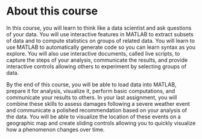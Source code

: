 # About this course

In this course, you will learn to think like a data scientist and ask questions of your data.  You will use interactive features in MATLAB to extract subsets of data and to compute statistics on groups of related data. You will learn to use  MATLAB to automatically generate code so you can learn syntax as you explore.  You will also use interactive documents, called live scripts,  to capture the steps of your analysis, communicate the results, and provide interactive controls allowing others to experiment by selecting groups of data.

By the end of this course, you will be able to load data into MATLAB, prepare it for analysis, visualize it, perform basic computations, and communicate your results to others. In your last assignment, you will combine these skills to assess damages following a severe weather event and communicate a polished recommendation based on your analysis of the data.  You will be able to visualize the location of these events on a geographic map and create sliding controls allowing you to quickly visualize how a phenomenon changes over time.
